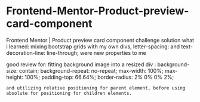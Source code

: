 # Frontend-Mentor-Product-preview-card-component
Frontend Mentor | Product preview card component challenge solution
what i learned: mixing bootstrap grids with my own divs,
letter-spacing: and  text-decoration-line: line-through; were new properties to me

good review for:
fitting background image into a resized div :
background-size: contain;
    background-repeat: no-repeat;
    max-width: 100%;
    max-height: 100%;
    padding-top: 66.64%; 
    border-radius: 2% 0% 0% 2%;
    
    and utilizing relative positioning for parent element, before using absolute for positioning for children elements.

